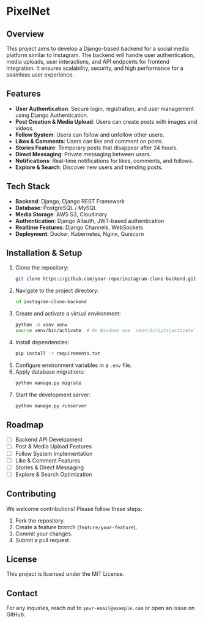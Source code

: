 # PixelNet

## Overview
This project aims to develop a Django-based backend for a social media platform similar to Instagram. The backend will handle user authentication, media uploads, user interactions, and API endpoints for frontend integration. It ensures scalability, security, and high performance for a seamless user experience.

## Features
- **User Authentication**: Secure login, registration, and user management using Django Authentication.
- **Post Creation & Media Upload**: Users can create posts with images and videos.
- **Follow System**: Users can follow and unfollow other users.
- **Likes & Comments**: Users can like and comment on posts.
- **Stories Feature**: Temporary posts that disappear after 24 hours.
- **Direct Messaging**: Private messaging between users.
- **Notifications**: Real-time notifications for likes, comments, and follows.
- **Explore & Search**: Discover new users and trending posts.

## Tech Stack
- **Backend**: Django, Django REST Framework
- **Database**: PostgreSQL / MySQL
- **Media Storage**: AWS S3, Cloudinary
- **Authentication**: Django Allauth, JWT-based authentication
- **Realtime Features**: Django Channels, WebSockets
- **Deployment**: Docker, Kubernetes, Nginx, Gunicorn

## Installation & Setup
1. Clone the repository:
   ```sh
   git clone https://github.com/your-repo/instagram-clone-backend.git
   ```
2. Navigate to the project directory:
   ```sh
   cd instagram-clone-backend
   ```
3. Create and activate a virtual environment:
   ```sh
   python -m venv venv
   source venv/bin/activate  # On Windows use `venv\Scripts\activate`
   ```
4. Install dependencies:
   ```sh
   pip install -r requirements.txt
   ```
5. Configure environment variables in a `.env` file.
6. Apply database migrations:
   ```sh
   python manage.py migrate
   ```
7. Start the development server:
   ```sh
   python manage.py runserver
   ```

## Roadmap
- [ ] Backend API Development
- [ ] Post & Media Upload Features
- [ ] Follow System Implementation
- [ ] Like & Comment Features
- [ ] Stories & Direct Messaging
- [ ] Explore & Search Optimization

## Contributing
We welcome contributions! Please follow these steps:
1. Fork the repository.
2. Create a feature branch (`feature/your-feature`).
3. Commit your changes.
4. Submit a pull request.

## License
This project is licensed under the MIT License.

## Contact
For any inquiries, reach out to `your-email@example.com` or open an issue on GitHub.

